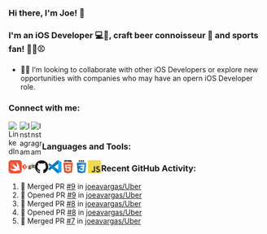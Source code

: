 ### Hi there, I'm Joe! 👋


### I'm an iOS Developer 💻📲, craft beer connoisseur 🍺 and sports fan! 🏀🏈⚾️

- 👋🏼 I’m looking to collaborate with other iOS Developers or explore new opportunities with companies who may have an opern iOS Developer role. 

### Connect with me:

[<img align="left" alt="LinkedIn" width="22px" src="https://cdn.jsdelivr.net/npm/simple-icons@v3/icons/linkedin.svg" />][linkedin]
[<img align="left" alt="Instagram" width="22px" src="https://cdn.jsdelivr.net/npm/simple-icons@v3/icons/twitter.svg" />][twitter]
[<img align="left" alt="Instagram" width="22px" src="https://cdn.jsdelivr.net/npm/simple-icons@v3/icons/instagram.svg" />][instagram]

<br />

### Languages and Tools:

<img align="left" alt="Swift" width="26px" src="https://raw.githubusercontent.com/github/explore/78df643247d429f6cc873026c0622819ad797942/topics/swift/swift.png" />
<img align="left" alt="Git" width="26px" src="https://raw.githubusercontent.com/github/explore/80688e429a7d4ef2fca1e82350fe8e3517d3494d/topics/git/git.png" />
<img align="left" alt="GitHub" width="26px" src="https://raw.githubusercontent.com/github/explore/78df643247d429f6cc873026c0622819ad797942/topics/github/github.png" />
<img align="left" alt="Visual Studio Code" width="26px" src="https://raw.githubusercontent.com/github/explore/80688e429a7d4ef2fca1e82350fe8e3517d3494d/topics/visual-studio-code/visual-studio-code.png" />
<img align="left" alt="HTML5" width="26px" src="https://raw.githubusercontent.com/github/explore/80688e429a7d4ef2fca1e82350fe8e3517d3494d/topics/html/html.png" />
<img align="left" alt="CSS3" width="26px" src="https://raw.githubusercontent.com/github/explore/80688e429a7d4ef2fca1e82350fe8e3517d3494d/topics/css/css.png" />
<img align="left" alt="JavaScript" width="26px" src="https://raw.githubusercontent.com/github/explore/80688e429a7d4ef2fca1e82350fe8e3517d3494d/topics/javascript/javascript.png" />

### Recent GitHub Activity:
<!--START_SECTION:activity-->
1. 🎉 Merged PR [#9](https://github.com/joeavargas/Uber/pull/9) in [joeavargas/Uber](https://github.com/joeavargas/Uber)
2. 💪 Opened PR [#9](https://github.com/joeavargas/Uber/pull/9) in [joeavargas/Uber](https://github.com/joeavargas/Uber)
3. 🎉 Merged PR [#8](https://github.com/joeavargas/Uber/pull/8) in [joeavargas/Uber](https://github.com/joeavargas/Uber)
4. 💪 Opened PR [#8](https://github.com/joeavargas/Uber/pull/8) in [joeavargas/Uber](https://github.com/joeavargas/Uber)
5. 🎉 Merged PR [#7](https://github.com/joeavargas/Uber/pull/7) in [joeavargas/Uber](https://github.com/joeavargas/Uber)
<!--END_SECTION:activity-->

[Devslopes iOS Academy]: [https://devslopes.com/]
[Uber]: [https://github.com/joeavargas/Uber]
[website]: https://joeavargas.medium.com/
[twitter]: https://twitter.com/joeavargas
[instagram]: https://instagram.com/joeavargas_
[linkedin]: https://www.linkedin.com/in/joeavargas_/


